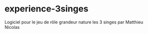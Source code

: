 experience-3singes
==================

Logiciel pour le jeu de rôle grandeur nature les 3 singes par Matthieu Nicolas
